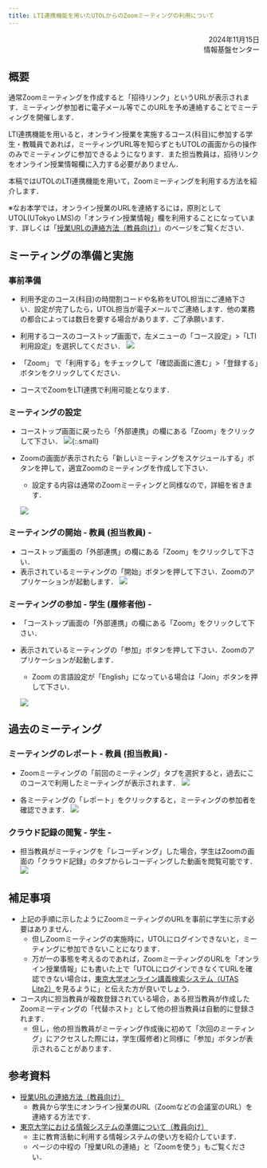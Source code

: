 ```yaml
---
title: LTI連携機能を用いたUTOLからのZoomミーティングの利用について
---
```


<div style="text-align: right;">
<span>2024年11月15日</span><br />
<span>情報基盤センター</span><br />
</div>

## 概要

通常Zoomミーティングを作成すると「招待リンク」というURLが表示されます．ミーティング参加者に電子メール等でこのURLを予め連絡することでミーティングを開催します．

LTI連携機能を用いると，オンライン授業を実施するコース(科目)に参加する学生・教職員であれば，ミーティングURL等を知らずともUTOLの画面からの操作のみでミーティングに参加できるようになります．また担当教員は，招待リンクをオンライン授業情報欄に入力する必要がありません．

本稿ではUTOLのLTI連携機能を用いて，Zoomミーティングを利用する方法を紹介します．

※なお本学では，オンライン授業のURLを連絡するには，原則としてUTOL(UTokyo LMS)の「オンライン授業情報」欄を利用することになっています．詳しくは「[授業URLの連絡方法（教員向け）](/faculty_members/url)」のページをご覧ください．

## ミーティングの準備と実施

### 事前準備

* 利用予定のコース(科目)の時間割コードや名称をUTOL担当にご連絡下さい．設定が完了したら，UTOL担当が電子メールでご連絡します．他の業務の都合によっては数日を要する場合があります．ご了承願います．
* 利用するコースのコーストップ画面で，左メニューの「コース設定」>「LTI利用設定」を選択してください．
  ![](utol_menu.png)

* 「Zoom」 で「利用する」をチェックして「確認画面に進む」>「登録する」ボタンをクリックしてください．
* コースでZoomをLTI連携で利用可能となります．

### ミーティングの設定

* コーストップ画面に戻ったら「外部連携」の欄にある「Zoom」をクリックして下さい．
  ![](utol_lti.png){:.small}

* Zoomの画面が表示されたら「新しいミーティングをスケジュールする」ボタンを押して，適宜Zoomのミーティングを作成して下さい．
  * 設定する内容は通常のZoomミーティングと同様なので，詳細を省きます．

  ![](zoom_next_meeting.png)

### ミーティングの開始 \- 教員 (担当教員) \-

* コーストップ画面の「外部連携」の欄にある「Zoom」をクリックして下さい．
* 表示されているミーティングの「開始」ボタンを押して下さい．Zoomのアプリケーションが起動します．
  ![](zoom_next_meeting_start.png)

### ミーティングの参加 \- 学生 (履修者他) \-

* 「コーストップ画面の「外部連携」の欄にある「Zoom」をクリックして下さい．
* 表示されているミーティングの「参加」ボタンを押して下さい．Zoomのアプリケーションが起動します．
  * Zoom の言語設定が「English」になっている場合は「Join」ボタンを押して下さい．

  ![](zoom_next_meeting_join.png)

## 過去のミーティング

### ミーティングのレポート \- 教員 (担当教員) \-

* Zoomミーティングの「前回のミーティング」タブを選択すると，過去にこのコースで利用したミーティングが表示されます．
  ![](zoom_past_meeting_report.png)

* 各ミーティングの「レポート」をクリックすると，ミーティングの参加者を確認できます．
  ![](zoom_meeting_report.png)

### クラウド記録の閲覧 \- 学生 \-

* 担当教員がミーティングを「レコーディング」した場合，学生はZoomの画面の「クラウド記録」のタブからレコーディングした動画を閲覧可能です．
  ![](zoom_cloud_recording.png)

## 補足事項

* 上記の手順に示したようにZoomミーティングのURLを事前に学生に示す必要はありません．
  * 但しZoomミーティングの実施時に，UTOLにログインできないと，ミーティングに参加できないことになります．
  * 万が一の事態を考えるのであれば，ZoomミーティングのURLを「オンライン授業情報」にも書いた上で「UTOLにログインできなくてURLを確認できない場合は，[東京大学オンライン講義検索システム（UTAS Lite2）](https://utelecon-directory.adm.u-tokyo.ac.jp/ja/login/?next=/ja/)を見るように」と伝えた方が良いでしょう．
* コース内に担当教員が複数登録されている場合，ある担当教員が作成したZoomミーティングの「代替ホスト」として他の担当教員は自動的に登録されます．
  * 但し，他の担当教員がミーティング作成後に初めて「次回のミーティング」にアクセスした際には，学生(履修者)と同様に「参加」ボタンが表示されることがあります．

## 参考資料

* [授業URLの連絡方法（教員向け）](/faculty_members/url)
  * 教員から学生にオンライン授業のURL（Zoomなどの会議室のURL）を連絡する方法です．
* [東京大学における情報システムの準備について（教員向け）](/faculty_members/)
  * 主に教育活動に利用する情報システムの使い方を紹介しています．
  * ページの中程の「授業URLの連絡」と「Zoomを使う」もご覧ください．
